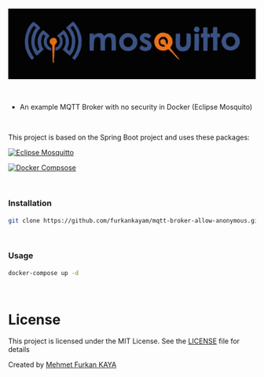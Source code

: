 ![Mosquitto](/images/mosquitto.jpg)

<br>

- An example MQTT Broker with no security in Docker (Eclipse Mosquito)

<br>

This project is based on the Spring Boot project and uses these packages:

[![Eclipse Mosquitto](https://img.shields.io/badge/eclipse%20mosquitto-latest-000?style=for-the-badge&logo=eclipsemosquitto&logoColor=white&color=3C5280)](https://www.java.com/en/)

[![Docker Compsose](https://img.shields.io/badge/Docker%20Compose-3.7-000?style=for-the-badge&logo=Docker&logoColor=white&color=2496ED)](https://www.java.com/en/)

<br>

### Installation

```bash
git clone https://github.com/furkankayam/mqtt-broker-allow-anonymous.git
```

<br>

### Usage

```bash
docker-compose up -d
```

<br>

# License

This project is licensed under the MIT License. See the [LICENSE](LICENSE) file for details

Created by [Mehmet Furkan KAYA](https://www.linkedin.com/in/mehmet-furkan-kaya/)
